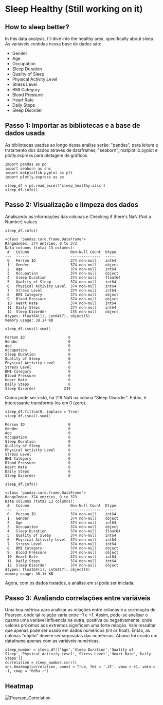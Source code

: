 # Sleep Healthy (Still working on it)

## How to sleep better?

In this data analysis, I'll dive into the healthy area, specifically about sleep. As variáveis contidas nessa base de dados são:

- Gender
- Age
- Occupation
- Sleep Duration
- Quality of Sleep
- Physical Activity Level
- Stress Level
- BMI Category
- Blood Pressure
- Heart Rate
- Daily Steps
- Sleep Disorder

## Passo 1: Importar as bibliotecas e a base de dados usada
As bibliotecas usadas ao longo dessa análise serão: "pandas", para leitura e tratamento dos dados através de dataframes, "seaborn", matplotlib.pyplot e plotly.express para plotagem de gráficos.

    import pandas as pd
    import seaborn as sns
    import matplotlib.pyplot as plt
    import plotly.express as px

    sleep_df = pd.read_excel('sleep_healthy.xlsx')
    sleep_df.info()
    
## Passo 2: Visualização e limpeza dos dados
Analisando as informações das colunas e Checking if there's NaN (Not a Number) values 

    sleep_df.info()
    
    <class 'pandas.core.frame.DataFrame'>
    RangeIndex: 374 entries, 0 to 373
    Data columns (total 13 columns):
     #   Column                   Non-Null Count  Dtype  
    ---  ------                   --------------  -----  
     0   Person ID                374 non-null    int64  
     1   Gender                   374 non-null    object 
     2   Age                      374 non-null    int64  
     3   Occupation               374 non-null    object 
     4   Sleep Duration           374 non-null    float64
     5   Quality of Sleep         374 non-null    int64  
     6   Physical Activity Level  374 non-null    int64  
     7   Stress Level             374 non-null    int64  
     8   BMI Category             374 non-null    object 
     9   Blood Pressure           374 non-null    object 
     10  Heart Rate               374 non-null    int64  
     11  Daily Steps              374 non-null    int64  
     12  Sleep Disorder           155 non-null    object 
    dtypes: float64(1), int64(7), object(5)
    memory usage: 38.1+ KB
    
    sleep_df.isna().sum()

    Person ID                    0
    Gender                       0
    Age                          0
    Occupation                   0
    Sleep Duration               0
    Quality of Sleep             0
    Physical Activity Level      0
    Stress Level                 0
    BMI Category                 0
    Blood Pressure               0
    Heart Rate                   0
    Daily Steps                  0
    Sleep Disorder             219

Como pode ser visto, há 219 NaN na coluna "Sleep Disorder". Então, é interessante transformá-los em 0 (zero).

    sleep_df.fillna(0, inplace = True)
    sleep_df.isna().sum()

    Person ID                    0
    Gender                       0
    Age                          0
    Occupation                   0
    Sleep Duration               0
    Quality of Sleep             0
    Physical Activity Level      0
    Stress Level                 0
    BMI Category                 0
    Blood Pressure               0
    Heart Rate                   0
    Daily Steps                  0
    Sleep Disorder               0

    sleep_df.info()

    <class 'pandas.core.frame.DataFrame'>
    RangeIndex: 374 entries, 0 to 373
    Data columns (total 13 columns):
     #   Column                   Non-Null Count  Dtype  
    ---  ------                   --------------  -----  
     0   Person ID                374 non-null    int64  
     1   Gender                   374 non-null    object 
     2   Age                      374 non-null    int64  
     3   Occupation               374 non-null    object 
     4   Sleep Duration           374 non-null    float64
     5   Quality of Sleep         374 non-null    int64  
     6   Physical Activity Level  374 non-null    int64  
     7   Stress Level             374 non-null    int64  
     8   BMI Category             374 non-null    object 
     9   Blood Pressure           374 non-null    object 
     10  Heart Rate               374 non-null    int64  
     11  Daily Steps              374 non-null    int64  
     12  Sleep Disorder           374 non-null    object 
    dtypes: float64(1), int64(7), object(5)
    memory usage: 38.1+ KB

Agora, com os dados tratados, a análise em si pode ser iniciada.

## Passo 3: Avaliando correlações entre variáveis

Uma boa métrica para analisar as relações entre colunas é a correlação de Pearson, onde tal relação varia entre -1 e +1. Assim, pode-se analisar o quanto uma variável influencia na outra, positiva ou negativamente, onde valores próximos aos extremos significam uma forte relação. Vale ressaltar que apenas pode ser usado em dados numéricos (int or float). Então, as colunas "objeto" devem ser separadas das numéricas. Abaixo foi criado um dataframe apenas com as variáveis numéricas.
  
    sleep_number = sleep_df[['Age','Sleep Duration','Quality of Sleep','Physical Activity Level','Stress Level','Heart Rate','Daily Steps']]
    correlation = sleep_number.corr()
    sns.heatmap(correlation, annot = True, fmt = '.2f', vmax = +1, vmin = -1, cmap = "RdBu_r")

## Heatmap ##
![Pearson_Correlation](https://github.com/JPedroPy/Data_Analysis_Sleep_Healty/assets/141521444/10482bf4-a374-4332-9872-dfd84c98f0d3)



    
